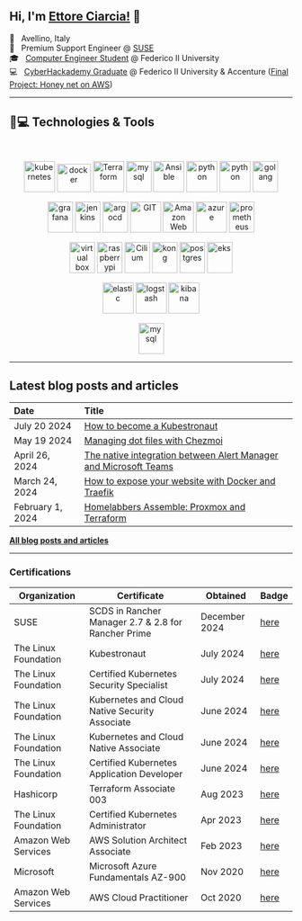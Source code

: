 
## Hi, I'm [Ettore Ciarcia!](https://ettoreciarcia.com) 👋

<!-- ABOUT_START -->
📌 &nbsp; Avellino, Italy  
💼 &nbsp; Premium Support Engineer @ [SUSE](https://www.suse.com/)  
🎓 &nbsp; [Computer Engineer Student](https://www.unina.it/-/1483951-ingegneria-informatica) @ Federico II University <br>
💻 &nbsp; [CyberHackademy Graduate](https://academy.dieti.unina.it/index.php/cybersecurity-hackademy-it) @ Federico II University & Accenture ([Final Project: Honey net on AWS](https://www.youtube.com/watch?v=DDVL2ZiZcyg&t=4s))


___

## 🚀💻 Technologies & Tools

<br> 

<p align="center">
    <img src="https://www.vectorlogo.zone/logos/kubernetes/kubernetes-icon.svg" alt="kubernetes" width="55" height="55"/>
    <img src="https://www.vectorlogo.zone/logos/docker/docker-official.svg" alt="docker" width="60" height="50"/>
    <img src="https://www.vectorlogo.zone/logos/terraformio/terraformio-icon.svg" alt="Terraform" width="55" height="55"/>
    <img src="https://www.vectorlogo.zone/logos/linux/linux-icon.svg" alt="mysql" width="45" height="55"/>
    <img src="https://www.vectorlogo.zone/logos/ansible/ansible-icon.svg" alt="Ansible" width="55" height="55"/>
    <img src="https://www.vectorlogo.zone/logos/vagrantup/vagrantup-icon.svg" alt="python" width="55" height="55"/>
    <img src="https://www.vectorlogo.zone/logos/python/python-icon.svg" alt="python" width="55" height="55"/>
    <img src="https://www.vectorlogo.zone/logos/golang/golang-icon.svg" alt="golang" width="45" height="55"/>
</p>
<p align="center">
    <img src="https://www.vectorlogo.zone/logos/grafana/grafana-icon.svg" alt="grafana" width="45" height="55"/>
    <img src="https://www.vectorlogo.zone/logos/jenkins/jenkins-icon.svg" alt="jenkins" width="45" height="55"/>
    <img src="https://www.vectorlogo.zone/logos/argoprojio/argoprojio-icon.svg" alt="argocd" width="45" height="55"/>
    <img src="https://www.vectorlogo.zone/logos/git-scm/git-scm-icon.svg" alt="GIT" width="55" height="55"/> 
    <img src="https://www.vectorlogo.zone/logos/amazon_aws/amazon_aws-icon.svg" alt="Amazon Web Services" width="55" height="55"/>
    <img src="https://www.vectorlogo.zone/logos/microsoft_azure/microsoft_azure-icon.svg" alt="azure" width="55" height="55"/>
    <img src="https://www.vectorlogo.zone/logos/prometheusio/prometheusio-icon.svg" alt="prometheus" width="45" height="55"/>
</p>
<p align="center">
    <img src="https://www.vectorlogo.zone/logos/virtualbox/virtualbox-icon.svg" alt="virtual box" width="45" height="55"/>
    <img src="https://www.vectorlogo.zone/logos/raspberrypi/raspberrypi-icon.svg" alt="raspberrypi" width="45" height="55"/>
    <img src="https://www.vectorlogo.zone/logos/ciliumio/ciliumio-icon.svg" alt="Cilium" width="45" height="55"/>
    <!-- <img src="https://www.vectorlogo.zone/logos/containerdio/containerdio-icon.svg" alt="containerd" width="45" height="55"/> -->
    <img src="https://www.vectorlogo.zone/logos/konghq/konghq-icon.svg" alt="kong" width="45" height="55"/>
    <img src="https://www.vectorlogo.zone/logos/postgresql/postgresql-icon.svg" alt="postgres" width="45" height="55"/>
    <img src="https://www.vectorlogo.zone/logos/amazon_eks/amazon_eks-icon.svg" alt="eks" width="45" height="55"/>
</p>
<p align="center">
    <img src="https://www.vectorlogo.zone/logos/elastic/elastic-icon.svg" alt="elastic" width="55" height="55"/>
    <img src="https://www.vectorlogo.zone/logos/elasticco_logstash/elasticco_logstash-icon.svg" alt="logstash" width="55" height="55"/>
    <img src="https://www.vectorlogo.zone/logos/elasticco_kibana/elasticco_kibana-icon.svg" alt="kibana" width="55" height="55"/>
</p>
<p align="center">
    <img src="https://www.vectorlogo.zone/logos/nginx/nginx-icon.svg" alt="mysql" width="45" height="55"/>
</p>

___

## Latest blog posts and articles

| Date          | Title |
|:--------------|:------|
| July 20 2024 | [How to become a Kubestronaut](https://ettoreciarcia.com/publication/22-kubestronaut/) | 
| May 19 2024 | [Managing dot files with Chezmoi](https://ettoreciarcia.com/publication/21-chezmoi/) | 
| April 26, 2024 | [The native integration between Alert Manager and Microsoft Teams](https://ettoreciarcia.com/publication/20-alertmanager-teams/) | 
| March 24, 2024 | [How to expose your website with Docker and Traefik](https://ettoreciarcia.com/publication/19-docker-and-traefik/) | 
| February 1, 2024 | [Homelabbers Assemble: Proxmox and Terraform](https://ettoreciarcia.com/publication/18-proxmox-and-terraform/) | 


[**All blog posts and articles**](https://ettoreciarcia.com/publication/)

___

### Certifications

| Organization             | Certificate                                   | Obtained | Badge                                                                                                   |
|--------------------------|----------------------------------------------|----------|---------------------------------------------------------------------------------------------------------|
| SUSE                     | SCDS in Rancher Manager 2.7 & 2.8 for Rancher Prime | December 2024| [here](https://badges.suse.com/815104d2-8409-4f9b-accf-b552a10e65e5#acc.GjHv395d) 
| The Linux Foundation     | Kubestronaut                                  | July 2024| [here](https://www.credly.com/badges/dba4f1fd-6036-4270-ba5f-09f63f88ec8e)                              |
| The Linux Foundation     | Certified Kubernetes Security Specialist      | July 2024| [here](https://www.credly.com/badges/ef231542-888b-49de-9c9f-92ce46e9041a)                              |
| The Linux Foundation     | Kubernetes and Cloud Native Security Associate| June 2024| [here](https://www.credly.com/badges/ba02599c-4a63-4a80-8ce2-8493de5bf604)                              |
| The Linux Foundation     | Kubernetes and Cloud Native Associate         | June 2024| [here](https://www.credly.com/badges/6e2e9c08-716e-4dcf-a379-7260545db035)                              |
| The Linux Foundation     | Certified Kubernetes Application Developer    | June 2024| [here](https://www.credly.com/badges/9cb99deb-5041-482c-baeb-eff2772f92ce)                              |
| Hashicorp                | Terraform Associate 003                       | Aug 2023 | [here](https://www.credly.com/badges/cb0941b1-242e-4e56-9849-cad4679313a0)                              |
| The Linux Foundation     | Certified Kubernetes Administrator            | Apr 2023 | [here](https://www.credly.com/badges/224e9cf9-ced7-4baf-ad30-9414676d6ea9)                              |
| Amazon Web Services      | AWS Solution Architect Associate              | Feb 2023 | [here](https://www.credly.com/badges/ab721d15-b684-44c4-8c5b-bd2a0049eb11)                              |
| Microsoft                | Microsoft Azure Fundamentals AZ-900           | Nov 2020 | [here](https://www.credly.com/badges/413e77cc-ee64-434b-afd5-80146b7c19b6)                              |
| Amazon Web Services      | AWS Cloud Practitioner                        | Oct 2020 | [here](https://www.credly.com/badges/1a5daf47-9214-489a-8616-87f1fdf0bb57)                              |



<!-- [![Anurag's GitHub stats](https://github-readme-stats.vercel.app/api?username=ettoreciarcia)](https://github.com/anuraghazra/github-readme-stats) -->


